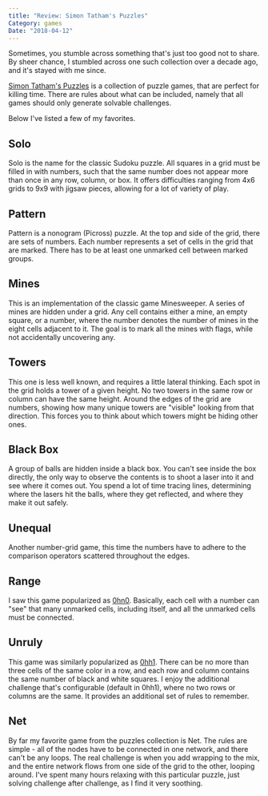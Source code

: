 ```yaml
---
title: "Review: Simon Tatham's Puzzles"
Category: games
Date: "2018-04-12"
---
```


Sometimes, you stumble across something that's just too good not to share.
By sheer chance, I stumbled across one such collection over a decade ago, and it's stayed with me since.

[Simon Tatham's Puzzles][] is a collection of puzzle games, that are perfect for killing time.
There are rules about what can be included, namely that all games should only generate solvable challenges.

Below I've listed a few of my favorites.

Solo
----

Solo is the name for the classic Sudoku puzzle.
All squares in a grid must be filled in with numbers, such that the same number does not appear more than once in any row, column, or box.
It offers difficulties ranging from 4x6 grids to 9x9 with jigsaw pieces, allowing for a lot of variety of play.

Pattern
-------

Pattern is a nonogram (Picross) puzzle.
At the top and side of the grid, there are sets of numbers.
Each number represents a set of cells in the grid that are marked. There has to be at least one unmarked cell between marked groups.

Mines
-----

This is an implementation of the classic game Minesweeper.
A series of mines are hidden under a grid. Any cell contains either a mine, an empty square, or a number, where the number denotes the number of mines in the eight cells adjacent to it.
The goal is to mark all the mines with flags, while not accidentally uncovering any.

Towers
------

This one is less well known, and requires a little lateral thinking.
Each spot in the grid holds a tower of a given height. No two towers in the same row or column can have the same height.
Around the edges of the grid are numbers, showing how many unique towers are "visible" looking from that direction.
This forces you to think about which towers might be hiding other ones.

Black Box
---------

A group of balls are hidden inside a black box.
You can't see inside the box directly, the only way to observe the contents is to shoot a laser into it and see where it comes out.
You spend a lot of time tracing lines, determining where the lasers hit the balls, where they get reflected, and where they make it out safely.

Unequal
-------

Another number-grid game, this time the numbers have to adhere to the comparison operators scattered throughout the edges.

Range
-----

I saw this game popularized as [0hn0](http://0hn0.com).
Basically, each cell with a number can "see" that many unmarked cells, including itself, and all the unmarked cells must be connected.

Unruly
------

This game was similarly popularized as [0hh1](http://0hh1.com).
There can be no more than three cells of the same color in a row, and each row and column contains the same number of black and white squares.
I enjoy the additional challenge that's configurable (default in 0hh1), where no two rows or columns are the same.
It provides an additional set of rules to remember.

Net
---

By far my favorite game from the puzzles collection is Net.
The rules are simple - all of the nodes have to be connected in one network, and there can't be any loops.
The real challenge is when you add wrapping to the mix, and the entire network flows from one side of the grid to the other, looping around.
I've spent many hours relaxing with this particular puzzle, just solving challenge after challenge, as I find it very soothing.

[Simon Tatham's Puzzles]: https://www.chiark.greenend.org.uk/~sgtatham/puzzles/
